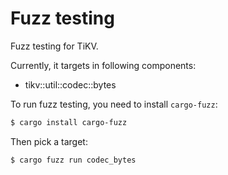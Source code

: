 # Fuzz testing

Fuzz testing for TiKV.

Currently, it targets in following components:

 - tikv::util::codec::bytes

To run fuzz testing, you need to install `cargo-fuzz`:

```sh
$ cargo install cargo-fuzz
```

Then pick a target:

```sh
$ cargo fuzz run codec_bytes
```
